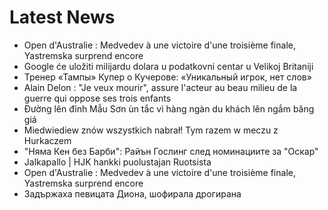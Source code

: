 # Latest News
-  Open d'Australie : Medvedev à une victoire d'une troisième finale, Yastremska surprend encore
-  Google će uložiti milijardu dolara u podatkovni centar u Velikoj Britaniji
-  Тренер «Тампы» Купер о Кучерове: «Уникальный игрок, нет слов»
-  Alain Delon : "Je veux mourir", assure l'acteur au beau milieu de la guerre qui oppose ses trois enfants
-  Đường lên đỉnh Mẫu Sơn ùn tắc vì hàng ngàn du khách lên ngắm băng giá
-  Miedwiediew znów wszystkich nabrał! Tym razem w meczu z Hurkaczem
-  "Няма Кен без Барби": Райън Гослинг след номинациите за "Оскар"
-  Jalkapallo | HJK hankki puolustajan Ruotsista
-  Open d'Australie : Medvedev à une victoire d'une troisième finale, Yastremska surprend encore
-  Задържаха певицата Диона, шофирала дрогирана
